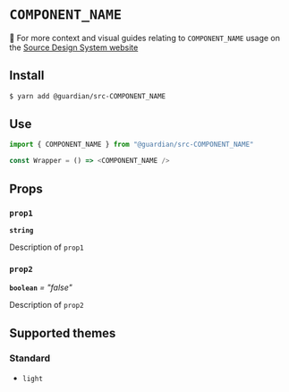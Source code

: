 # `COMPONENT_NAME`

📣 For more context and visual guides relating to `COMPONENT_NAME` usage on the [Source Design System website](https://www.theguardian.design/PATH_TO_COMPONENT_DOCS)

## Install

```sh
$ yarn add @guardian/src-COMPONENT_NAME
```

## Use

```js
import { COMPONENT_NAME } from "@guardian/src-COMPONENT_NAME"

const Wrapper = () => <COMPONENT_NAME />
```

## Props

### `prop1`

**`string`**

Description of `prop1`

### `prop2`

**`boolean`** _= "false"_

Description of `prop2`

## Supported themes

### Standard

- `light`
